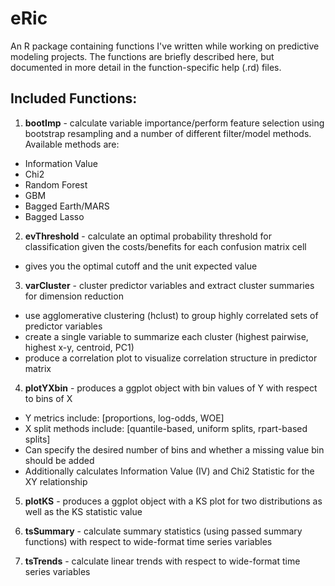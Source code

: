 # eRic

An R package containing functions I've written while working on predictive modeling projects. The functions are briefly described here, but documented in more detail in the function-specific help (.rd) files. 

## Included Functions:

1. **bootImp** - calculate variable importance/perform feature selection using bootstrap resampling and a number of different filter/model methods. Available methods are:
  - Information Value
  - Chi2
  - Random Forest
  - GBM
  - Bagged Earth/MARS 
  - Bagged Lasso

2. **evThreshold** - calculate an optimal probability threshold for classification given the costs/benefits for each confusion matrix cell
  - gives you the optimal cutoff and the unit expected value
  
3. **varCluster** - cluster predictor variables and extract cluster summaries for dimension reduction
  - use agglomerative clustering (hclust) to group highly correlated sets of predictor variables
  - create a single variable to summarize each cluster (highest pairwise, highest x-y, centroid, PC1)
  - produce a correlation plot to visualize correlation structure in predictor matrix

4. **plotYXbin** - produces a ggplot object with bin values of Y with respect to bins of X
  - Y metrics include: [proportions, log-odds, WOE]
  - X split methods include: [quantile-based, uniform splits, rpart-based splits]
  - Can specify the desired number of bins and whether a missing value bin should be added
  - Additionally calculates Information Value (IV) and Chi2 Statistic for the XY relationship
  
5. **plotKS** - produces a ggplot object with a KS plot for two distributions as well as the KS statistic value
 
6. **tsSummary** - calculate summary statistics (using passed summary functions) with respect to wide-format time series variables
  
7. **tsTrends** - calculate linear trends with respect to wide-format time series variables

